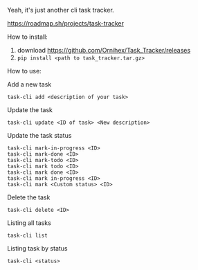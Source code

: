 Yeah, it's just another cli task tracker.

https://roadmap.sh/projects/task-tracker

How to install:
1) download https://github.com/Ornihex/Task_Tracker/releases
2) `pip install <path to task_tracker.tar.gz>`

How to use:

Add a new task
```
task-cli add <description of your task>
```

Update the task
```
task-cli update <ID of task> <New description>
```

Update the task status
```
task-cli mark-in-progress <ID>
task-cli mark-done <ID>
task-cli mark-todo <ID>
task-cli mark todo <ID>
task-cli mark done <ID>
task-cli mark in-progress <ID>
task-cli mark <Custom status> <ID>
```

Delete the task
```
task-cli delete <ID>
```

Listing all tasks
```
task-cli list
```

Listing task by status
```
task-cli <status>
```
